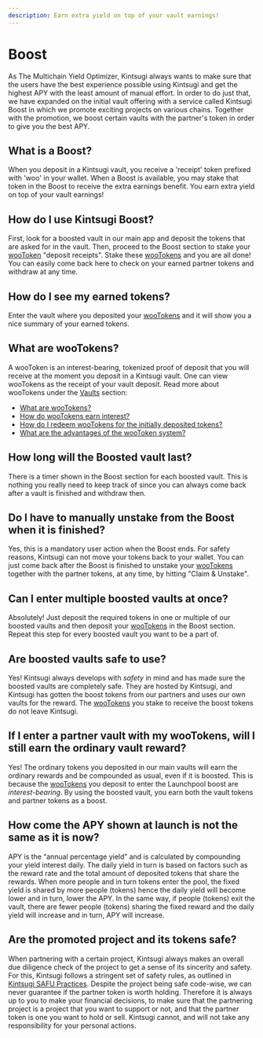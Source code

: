 ```yaml
---
description: Earn extra yield on top of your vault earnings!
---
```


# Boost

As The Multichain Yield Optimizer, Kintsugi always wants to make sure that the users have the best experience possible using Kintsugi and get the highest APY with the least amount of manual effort. In order to do just that, we have expanded on the initial vault offering with a service called Kintsugi Boost in which we promote exciting projects on various chains. Together with the promotion, we boost certain vaults with the partner's token in order to give you the best APY.

## What is a Boost?

When you deposit in a Kintsugi vault, you receive a 'receipt' token prefixed with 'woo' in your wallet. When a Boost is available, you may stake that token in the Boost to receive the extra earnings benefit. You earn extra yield on top of your vault earnings!

## How do I use Kintsugi Boost?

First, look for a boosted vault in our main app and deposit the tokens that are asked for in the vault. Then, proceed to the Boost section to stake your [wooToken](boost.md#what-are-wootokens) "deposit receipts". Stake these [wooTokens](boost.md#what-are-wootokens) and you are all done! You can easily come back here to check on your earned partner tokens and withdraw at any time.

## How do I see my earned tokens?

Enter the vault where you deposited your [wooTokens](boost.md#what-are-wootokens) and it will show you a nice summary of your earned tokens.

## What are wooTokens?

A wooToken is an interest-bearing, tokenized proof of deposit that you will receive at the moment you deposit in a Kintsugi vault. One can view wooTokens as the receipt of your vault deposit. Read more about wooTokens under the [Vaults](vaults.md) section:

* [What are wooTokens?](vaults.md#what-are-wootokens)
* [How do wooTokens earn interest?](vaults.md#how-do-wootokens-earn-interest)
* [How do I redeem wooTokens for the initially deposited tokens?](vaults.md#how-do-i-redeem-wootokens-for-the-initially-deposited-tokens)
* [What are the advantages of the wooToken system?](vaults.md#what-are-the-advantages-of-the-wootoken-system)

## How long will the Boosted vault last?

There is a timer shown in the Boost section for each boosted vault. This is nothing you really need to keep track of since you can always come back after a vault is finished and withdraw then.

## Do I have to manually unstake from the Boost when it is finished?

Yes, this is a mandatory user action when the Boost ends. For safety reasons, Kintsugi can not move your tokens back to your wallet. You can just come back after the Boost is finished to unstake your [wooTokens](boost.md#what-are-wootokens) together with the partner tokens, at any time, by hitting "Claim & Unstake".

## Can I enter multiple boosted vaults at once?

Absolutely! Just deposit the required tokens in one or multiple of our boosted vaults and then deposit your [wooTokens](boost.md#what-are-wootokens) in the Boost section. Repeat this step for every boosted vault you want to be a part of.

## Are boosted vaults safe to use?

Yes! Kintsugi always develops with _safety_ in mind and has made sure the boosted vaults are completely safe. They are hosted by Kintsugi, and Kintsugi has gotten the boost tokens from our partners and uses our own vaults for the reward. The [wooTokens](boost.md#what-are-wootokens) you stake to receive the boost tokens do not leave Kintsugi.

## If I enter a partner vault with my wooTokens, will I still earn the ordinary vault reward?

Yes! The ordinary tokens you deposited in our main vaults will earn the ordinary rewards and be compounded as usual, even if it is boosted. This is because the [wooTokens](boost.md#what-are-wootokens) you deposit to enter the Launchpool boost are _interest-bearing_. By using the boosted vault, you earn both the vault tokens and partner tokens as a boost.

## How come the APY shown at launch is not the same as it is now?

APY is the “annual percentage yield” and is calculated by compounding your yield interest daily. The daily yield in turn is based on factors such as the reward rate and the total amount of deposited tokens that share the rewards. When more people and in turn tokens enter the pool, the fixed yield is shared by more people (tokens) hence the daily yield will become lower and in turn, lower the APY. In the same way, if people (tokens) exit the vault, there are fewer people (tokens) sharing the fixed reward and the daily yield will increase and in turn, APY will increase.

## Are the promoted project and its tokens safe?

When partnering with a certain project, Kintsugi always makes an overall due diligence check of the project to get a sense of its sincerity and safety. For this, Kintsugi follows a stringent set of safety rules, as outlined in [Kintsugi SAFU Practices](../../safu-protocol/kintsugi-safu-practices.md). Despite the project being safe code-wise, we can never guarantee if the partner token is worth holding. Therefore it is always up to you to make your financial decisions, to make sure that the partnering project is a project that you want to support or not, and that the partner token is one you want to hold or sell. Kintsugi cannot, and will not take any responsibility for your personal actions.
